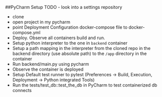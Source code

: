 ##PyCharm Setup
TODO - look into a settings repository

- clone
- open project in my pycharm
- point Deployment Configuration docker-compose file to docker-compose.yml
- Deploy. Observe all containers build and run.
- Setup python interpreter to the one in `backend` container
- Setup a path mapping in the interpreter from the cloned repo in the backend directory (use absolute path) to the `/app` directory in the container
- Run backend/main.py using pycharm
- Observe the container is deployed
- Setup Default test runner to pytest (Preferences -> Build, Execution, Deployment -> Python integrated Tools)
- Run the tests/test_db::test_the_db in PyCharm to test containerized db connects


